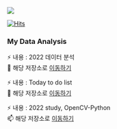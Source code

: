 <img src="https://capsule-render.vercel.app/api?type=wave&color=auto&height=200&section=header&text=Hi%20there!&fontSize=90" />

[![Hits](https://hits.seeyoufarm.com/api/count/incr/badge.svg?url=https%3A%2F%2Fgithub.com%2Fpinkocto&count_bg=%2379C83D&title_bg=%23555555&icon=&icon_color=%23E7E7E7&title=hits&edge_flat=false)](https://hits.seeyoufarm.com)  


### My Data Analysis
⚡ 내용 : 2022 데이터 분석 <br>
🌱 해당 저장소로 [이동하기](https://github.com/pinkocto/MyDataAnalysis_2022)

⚡ 내용 : Today to do list <br>
🔭 해당 저장소로 [이동하기](https://github.com/pinkocto/Today_TodoList)

⚡ 내용 : 2022 study, OpenCV-Python <br>
📫 해당 저장소로 [이동하기](https://pinkocto.github.io/BP2022/)

  
